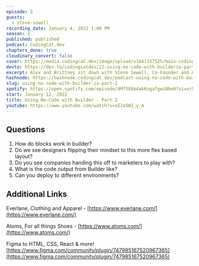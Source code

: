 ```yaml
---
episode: 2
guests:
  - steve-sewell
recording_date: January 4, 2022 1:00 PM
season: 2
published: published
podcast: CodingCat.dev
chapters_done: true
cloudinary_convert: false
cover: https://media.codingcat.dev/image/upload/v1641337525/main-codingcatdev-photo/Builder_io_part2.png
devto: https://dev.to/codingcatdev/22-using-no-code-with-builderio-part-2-38ch
excerpt: Alex and Brittney sit down with Steve Sewell, Co-Founder and CEO of http://builder.io/, to understand how http://builder.io/ is different from other no-code solutions.
hashnode: https://hashnode.codingcat.dev/podcast-using-no-code-with-builder-io-part-2
slug: using-no-code-with-builder-io-part-2
spotify: https://open.spotify.com/episode/4Mf5Xbb4akKngafgwcNbe0?si=xr5ca4_sTLWbnS4qR51vSA
start: January 12, 2022
title: Using No-Code with Builder - Part 2
youtube: https://www.youtube.com/watch?v=xEJa5W1_y_A
---
```


## Questions

1. How do blocks work in builder?
2. Do we see designers flipping their mindset to this more flex based layout?
3. Do you see companies handing this off to marketers to play with?
4. What is the code output from Builder like?
5. Can you deploy to different environments?

## Additional Links

Everlane, Clothing and Apparel - [https://www.everlane.com/](https://www.everlane.com/)

Atoms, For all things Shoes - [https://www.atoms.com/](https://www.atoms.com/)

Figma to HTML, CSS, React & more! [https://www.figma.com/community/plugin/747985167520967365](https://www.figma.com/community/plugin/747985167520967365)
